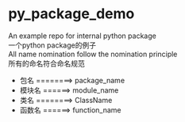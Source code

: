 # py_package_demo
An example repo for internal python package<br>
一个python package的例子<br>
All name nomination follow the nomination principle<br>
所有的命名符合命名规范<br>
  * 包名 ========> package_name<br>
  * 模块名 ======> module_name<br>
  * 类名 ========> ClassName<br>
  * 函数名 ======> function_name<br>
